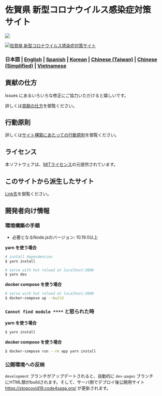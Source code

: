 # 佐賀県 新型コロナウイルス感染症対策サイト

![](https://github.com/codeforsaga/covid19/workflows/development%20deploy/badge.svg)

[![佐賀県 新型コロナウイルス感染症対策サイト](https://user-images.githubusercontent.com/5527253/77529587-3edc4800-6ed3-11ea-8aba-080c0b8b062e.png)](https://stopcovid19.code4saga.org/)

### 日本語 | [English](./README_EN.md) | [Spanish](./README_ES.md) | [Korean](./README_KO.md) | [Chinese (Taiwan)](./README_ZH_TW.md) | [Chinese (Simplified)](./README_ZH_CN.md) | [Vietnamese](./README_VI.md)

## 貢献の仕方
Issues にあるいろいろな修正にご協力いただけると嬉しいです。

詳しくは[貢献の仕方](./.github/CONTRIBUTING.md)を御覧ください。


## 行動原則
詳しくは[サイト構築にあたっての行動原則](./.github/CODE_OF_CONDUCT.md)を御覧ください。

## ライセンス
本ソフトウェアは、[MITライセンス](./LICENSE.txt)の元提供されています。

## このサイトから派生したサイト

[Link先](./forkedSites.md)を御覧ください。

## 開発者向け情報

### 環境構築の手順

- 必要となるNode.jsのバージョン: 10.19.0以上

**yarn を使う場合**
```bash
# install dependencies
$ yarn install

# serve with hot reload at localhost:3000
$ yarn dev
```

**docker compose を使う場合**
```bash
# serve with hot reload at localhost:3000
$ docker-compose up --build
```

### `Cannot find module ****` と怒られた時

**yarn を使う場合**
```bash
$ yarn install
```

**docker compose を使う場合**
```bash
$ docker-compose run --rm app yarn install
```

### 公開環境への反映

`development` ブランチがアップデートされると、自動的に `dev-pages` ブランチにHTML類がbuildされます。そして、サーバ側でデプロイ後公開用サイト https://stopcovid19.code4saga.org/ が更新されます。
